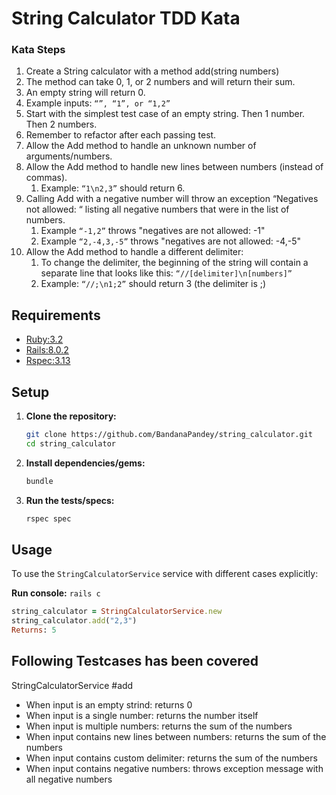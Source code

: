 # String Calculator TDD Kata

### Kata Steps
1. Create a String calculator with a method add(string numbers)
  1. The method can take 0, 1, or 2 numbers and will return their sum.
  2. An empty string will return 0.
  3. Example inputs: `“”, “1”, or “1,2”`
  4. Start with the simplest test case of an empty string. Then 1 number. Then 2 numbers.
  6. Remember to refactor after each passing test.
2. Allow the Add method to handle an unknown number of arguments/numbers.
3. Allow the Add method to handle new lines between numbers (instead of commas).
   1. Example: `“1\n2,3”` should return 6.
4. Calling Add with a negative number will throw an exception “Negatives not allowed: “ listing all negative numbers that were in the list of numbers.
   1. Example `“-1,2”` throws "negatives are not allowed: -1"
   2. Example `“2,-4,3,-5”` throws "negatives are not allowed: -4,-5"
5. Allow the Add method to handle a different delimiter:
   1. To change the delimiter, the beginning of the string will contain a separate line that looks like this: `“//[delimiter]\n[numbers]”`
   2. Example: `“//;\n1;2”` should return 3 (the delimiter is ;)


## Requirements

- [Ruby:3.2](https://www.ruby-lang.org/en/downloads/)
- [Rails:8.0.2](https://rubygems.org/gems/rails)
- [Rspec:3.13](https://rubygems.org/gems/rspec/versions/3.13.0)


## Setup

1. **Clone the repository:**

   ```bash
   git clone https://github.com/BandanaPandey/string_calculator.git
   cd string_calculator
   ```

1. **Install dependencies/gems:**

    ```bash
    bundle
    ```

1. **Run the tests/specs:**

    ```bash
    rspec spec
    ```


## Usage

To use the `StringCalculatorService` service with different cases explicitly:

**Run console:**
`rails c`
   

```ruby
string_calculator = StringCalculatorService.new
string_calculator.add("2,3")
Returns: 5
```


## Following Testcases has been covered
StringCalculatorService
  #add
  - When input is an empty strind: returns 0
  - When input is a single number: returns the number itself
  - When input is multiple numbers: returns the sum of the numbers
  - When input contains new lines between numbers: returns the sum of the numbers
  - When input contains custom delimiter: returns the sum of the numbers
  - When input contains negative numbers: throws exception message with all negative numbers
